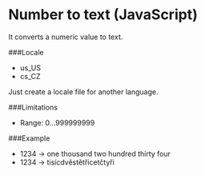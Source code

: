 # Number to text (JavaScript)
It converts a numeric value to text.

###Locale
 - us_US
 - cs_CZ
 
Just create a locale file for another language.
 
###Limitations
 - Range: 0...999999999
 
###Example
 - 1234 -> one thousand two hundred thirty four
 - 1234 -> tisícdvěstětřicetčtyři